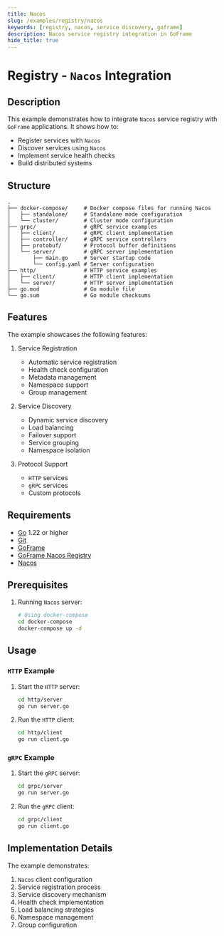 ```yaml
---
title: Nacos
slug: /examples/registry/nacos
keywords: [registry, nacos, service discovery, goframe]
description: Nacos service registry integration in GoFrame
hide_title: true
---
```


# Registry - `Nacos` Integration

## Description

This example demonstrates how to integrate `Nacos` service registry with `GoFrame` applications. It shows how to:
- Register services with `Nacos`
- Discover services using `Nacos`
- Implement service health checks
- Build distributed systems

## Structure

```text
.
├── docker-compose/     # Docker compose files for running Nacos
│   ├── standalone/     # Standalone mode configuration
│   └── cluster/        # Cluster mode configuration
├── grpc/               # gRPC service examples
│   ├── client/         # gRPC client implementation
│   ├── controller/     # gRPC service controllers
│   ├── protobuf/       # Protocol buffer definitions
│   └── server/         # gRPC server implementation
│       ├── main.go     # Server startup code
│       └── config.yaml # Server configuration
├── http/               # HTTP service examples
│   ├── client/         # HTTP client implementation
│   └── server/         # HTTP server implementation
├── go.mod              # Go module file
└── go.sum              # Go module checksums
```

## Features

The example showcases the following features:
1. Service Registration
   - Automatic service registration
   - Health check configuration
   - Metadata management
   - Namespace support
   - Group management

2. Service Discovery
   - Dynamic service discovery
   - Load balancing
   - Failover support
   - Service grouping
   - Namespace isolation

3. Protocol Support
   - `HTTP` services
   - `gRPC` services
   - Custom protocols

## Requirements

- [Go](https://golang.org/dl/) 1.22 or higher
- [Git](https://git-scm.com/downloads)
- [GoFrame](https://goframe.org)
- [GoFrame Nacos Registry](https://github.com/gogf/gf/tree/master/contrib/registry/nacos)
- [Nacos](https://nacos.io/en-us/docs/v2/quickstart/quick-start.html)

## Prerequisites

1. Running `Nacos` server:
   ```bash
   # Using docker-compose
   cd docker-compose
   docker-compose up -d
   ```

## Usage

### `HTTP` Example

1. Start the `HTTP` server:
   ```bash
   cd http/server
   go run server.go
   ```

2. Run the `HTTP` client:
   ```bash
   cd http/client
   go run client.go
   ```

### `gRPC` Example

1. Start the `gRPC` server:
   ```bash
   cd grpc/server
   go run server.go
   ```

2. Run the `gRPC` client:
   ```bash
   cd grpc/client
   go run client.go
   ```

## Implementation Details

The example demonstrates:
1. `Nacos` client configuration
2. Service registration process
3. Service discovery mechanism
4. Health check implementation
5. Load balancing strategies
6. Namespace management
7. Group configuration
